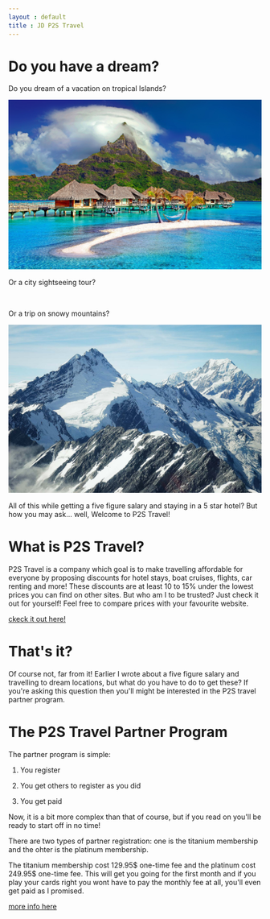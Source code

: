 ```yaml
---
layout : default
title : JD P2S Travel
---
```


# Do you have a dream?

Do you dream of a vacation on tropical Islands?

<img class="d-block w-100 img-fluid" src="/assets/cottages-beach.jpg" alt="">

Or a city sightseeing tour?

<img class="d-block w-100 img-fluid" src="/assets/orange-powerboat.jpg" alt="">

Or a trip on snowy mountains?

<img class="d-block w-100 img-fluid" src="/assets/mountains.jpg" alt="">

All of this while getting a five figure salary and staying in a 5 star hotel? But how you may ask... well, Welcome to P2S Travel!

# What is P2S Travel?

P2S Travel is a company which goal is to make travelling affordable for everyone by proposing discounts for hotel stays, boat cruises, flights, car renting and more! These discounts are at least 10 to 15% under the lowest prices you can find on other sites. But who am I to be trusted? Just check it out for yourself! Feel free to compare prices with your favourite website.

[ckeck it out here!](https://thehotelsite.com/jdtravelp2s)

# That's it?

Of course not, far from it! Earlier I wrote about a five figure salary and travelling to dream locations, but what do you have to do to get these? If you're asking this question then you'll might be interested in the P2S travel partner program. 

# The P2S Travel Partner Program

The partner program is simple: 

1. You register

2. You get others to register as you did

3. You get paid

Now, it is a bit more complex than that of course, but if you read on you'll be ready to start off in no time!

There are two types of partner registration: one is the titanium membership and the ohter is the platinum membership.

The titanium membership cost 129.95$ one-time fee and the platinum cost 249.95$ one-time fee. This will get you going for the first month and if you play your cards right you wont have to pay the monthly fee at all, you'll even get paid as  I promised. 

[more info here](https://p2stravel.com/jdtravelp2s)








